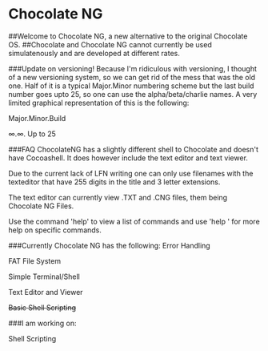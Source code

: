 # Chocolate NG

##Welcome to Chocolate NG, a new alternative to the original Chocolate OS.
##Chocolate and Chocolate NG cannot currently be used simulatenously and are developed at different rates.

###Update on versioning!
Because I'm ridiculous with versioning, I thought of a new versioning system, so we can get rid of the mess that was the old one.
Half of it is a typical Major.Minor numbering scheme but the last build number goes upto 25, so one can use the alpha/beta/charlie names.
A very limited graphical representation of this is the following:

Major.Minor.Build

∞.∞. Up to 25

###FAQ
ChocolateNG has a slightly different shell to Chocolate and doesn't have Cocoashell.
It does however include the text editor and text viewer.

Due to the current lack of LFN writing one can only use filenames with the texteditor
that have 255 digits in the title and 3 letter extensions. 

The text editor can currently view .TXT and .CNG files, them being Chocolate NG Files.

Use the command 'help' to view a list of commands and use 'help <command>' for more help on specific commands.


###Currently Chocolate NG has the following:
Error Handling

FAT File System

Simple Terminal/Shell

Text Editor and Viewer

~~Basic Shell Scripting~~


###I am working on:

Shell Scripting
